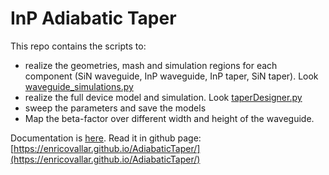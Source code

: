 # InP Adiabatic Taper

This repo contains the scripts to:
- realize the geometries, mash and simulation regions for each component (SiN waveguide, InP waveguide, InP taper, SiN taper). Look [waveguide_simulations.py](waveguides_simulations.py)
- realize the full device model and simulation. Look [taperDesigner.py](taperDesigner.py)
- sweep the parameters and save the models
- Map the beta-factor over different width and height of the waveguide.

Documentation is [here](./docs/build/html/index.html). Read it in github page: 
[https://enricovallar.github.io/AdiabaticTaper/](https://enricovallar.github.io/AdiabaticTaper/)
